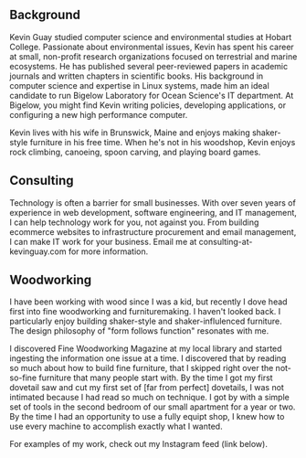 ## Background

Kevin Guay studied computer science and environmental studies at Hobart College. Passionate about environmental issues, Kevin has spent his career at small, non-profit research organizations focused on terrestrial and marine ecosystems. He has published several peer-reviewed papers in academic journals and written chapters in scientific books. His background in computer science and expertise in Linux systems, made him an ideal candidate to run Bigelow Laboratory for Ocean Science's IT department. At Bigelow, you might find Kevin writing policies, developing applications, or configuring a new high performance computer.

Kevin lives with his wife in Brunswick, Maine and enjoys making shaker-style furniture in his free time. When he's not in his woodshop, Kevin enjoys rock climbing, canoeing, spoon carving, and playing board games.

## Consulting

Technology is often a barrier for small businesses. With over seven years of experience in web development, software engineering, and IT management, I can help technology work for you, not against you. From building ecommerce websites to infrastructure procurement and email management, I can make IT work for your business. Email me at consulting-at-kevinguay.com for more information.

## Woodworking

I have been working with wood since I was a kid, but recently I dove head first into fine woodworking and furnituremaking. I haven't looked back. I particularly enjoy building shaker-style and shaker-influlenced furniture. The design philosophy of "form follows function" resonates with me.

I discovered Fine Woodworking Magazine at my local library and started ingesting the information one issue at a time. I discovered that by reading so much about how to build fine furniture, that I skipped right over the not-so-fine furniture that many people start with. By the time I got my first dovetail saw and cut my first set of [far from perfect] dovetails, I was not intimated because I had read so much on technique. I got by with a simple set of tools in the second bedroom of our small apartment for a year or two. By the time I had an opportunity to use a fully equipt shop, I knew how to use every machine to accomplish exactly what I wanted.

For examples of my work, check out my Instagram feed (link below).

